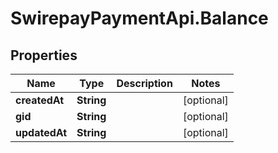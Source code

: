 # SwirepayPaymentApi.Balance

## Properties
Name | Type | Description | Notes
------------ | ------------- | ------------- | -------------
**createdAt** | **String** |  | [optional] 
**gid** | **String** |  | [optional] 
**updatedAt** | **String** |  | [optional] 
